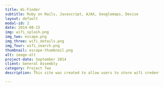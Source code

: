 ```yaml
---
title: Wi-Finder
subtitle: Ruby on Rails, Javascript, AJAX, Googlemaps, Devise
layout: default
modal-id: 2
date: 2014-08-15
img: wifi_splash.png 
img_two: escape.png
img_three: wifi_details.png
img_four: wifi_search.png
thumbnail: escape-thumbnail.png
alt: image-alt
project-date: September 2014
client: General Assembly
category: Project Two
description: This site was created to allow users to store wifi credentials, should they return to a location with a different device. It also allows for sharing of this data with friends as well as finding networks that are close to you via Googlemaps.<br><br>My favourite part of the site is the autocompleting, multi-select search. When looking for friends to share a network with, it auto populates a list with people that match your input and it also allows you to select more than one person at a time for a better user experience.

---
```

